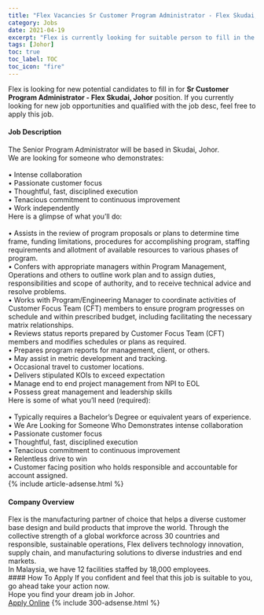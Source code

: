 ```yaml
---
title: "Flex Vacancies Sr Customer Program Administrator - Flex Skudai, Johor" 
category: Jobs 
date: 2021-04-19 
excerpt: "Flex is currently looking for suitable person to fill in the Sr Customer Program Administrator - Flex Skudai, Johor which based in Johor" 
tags: [Johor] 
toc: true 
toc_label: TOC 
toc_icon: "fire" 
--- 
```


<p>Flex is looking for new potential candidates to fill in for <b>Sr Customer Program Administrator - Flex Skudai, Johor</b> position. If you currently looking for new job opportunities and qualified with the job desc, feel free to apply this job.
</p><div><div><h4>Job Description</h4></div><div><div><span><div><div><div>The Senior Program Administrator will be based in Skudai, Johor.</div><div>We are looking for someone who demonstrates:</div><div><br>&#8226; Intense collaboration<br>&#8226; Passionate customer focus<br>&#8226; Thoughtful, fast, disciplined execution<br>&#8226; Tenacious commitment to continuous improvement<br>&#8226; Work independently</div><div>Here is a glimpse of what you&#8217;ll do:</div><div><br>&#8226; Assists in the review of program proposals or plans to determine time frame, funding limitations, procedures for accomplishing program, staffing requirements and allotment of available resources to various phases of program.<br>&#8226; Confers with appropriate managers within Program Management, Operations and others to outline work plan and to assign duties, responsibilities and scope of authority, and to receive technical advice and resolve problems.<br>&#8226; Works with Program/Engineering Manager to coordinate activities of Customer Focus Team (CFT) members to ensure program progresses on schedule and within prescribed budget, including facilitating the necessary matrix relationships.<br>&#8226; Reviews status reports prepared by Customer Focus Team (CFT) members and modifies schedules or plans as required.<br>&#8226; Prepares program reports for management, client, or others.<br>&#8226; May assist in metric development and tracking.<br>&#8226; Occasional travel to customer locations.<br>&#8226; Delivers stipulated KOIs to exceed expectation<br>&#8226; Manage end to end project management from NPI to EOL<br>&#8226; Possess great management and leadership skills</div><div>Here is some of what you&#8217;ll need (required):</div><div><br>&#8226; Typically requires a Bachelor&#8217;s Degree or equivalent years of experience.<br>&#8226; We Are Looking for Someone Who Demonstrates intense collaboration<br>&#8226; Passionate customer focus<br>&#8226; Thoughtful, fast, disciplined execution<br>&#8226; Tenacious commitment to continuous improvement<br>&#8226; Relentless drive to win<br>&#8226; Customer facing position who holds responsible and accountable for account assigned.</div></div></div></span></div></div></div> 
{% include article-adsense.html %} 
<div><div><h4>Company Overview</h4></div><div><div><span><div><div>
	Flex is the manufacturing partner of choice that helps a diverse customer base design and build products that improve the world. Through the collective strength of a global workforce across 30 countries and responsible, sustainable operations, Flex delivers technology innovation, supply chain, and manufacturing solutions to diverse industries and end markets.
	<div>
		In Malaysia, we have 12 facilities staffed by 18,000 employees.</div>
</div></div></span></div></div></div> 
#### How To Apply 
If you confident and feel that this job is suitable to you, go ahead take your action now. <br/> 
Hope you find your dream job in Johor. <br/> 
<a href="https://www.jobstreet.com.my/en/job/sr-customer-program-administrator-flex-skudai-johor-4540815?jobId=jobstreet-my-job-4540815&" class="btn btn--info" target="_blank" rel="nofollow noopenner">Apply Online</a> 
{% include 300-adsense.html %} 